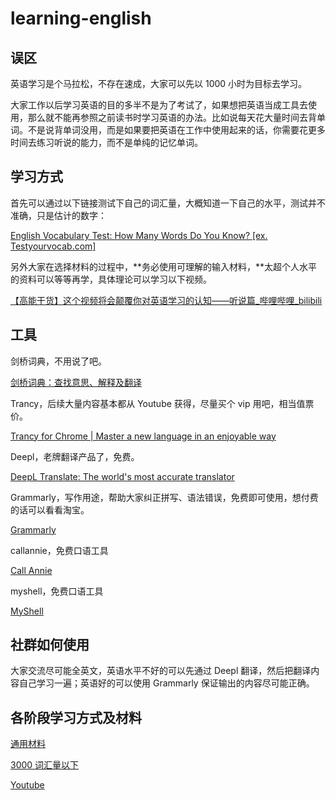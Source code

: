 # learning-english

## 误区

英语学习是个马拉松，不存在速成，大家可以先以 1000 小时为目标去学习。

大家工作以后学习英语的目的多半不是为了考试了，如果想把英语当成工具去使用，那么就不能再参照之前读书时学习英语的办法。比如说每天花大量时间去背单词。不是说背单词没用，而是如果要把英语在工作中使用起来的话，你需要花更多时间去练习听说的能力，而不是单纯的记忆单词。


## 学习方式

首先可以通过以下链接测试下自己的词汇量，大概知道一下自己的水平，测试并不准确，只是估计的数字：

[English Vocabulary Test: How Many Words Do You Know? [ex. Testyourvocab.com]](https://preply.com/en/learn/english/test-your-vocab)

另外大家在选择材料的过程中，**务必使用可理解的输入材料，**太超个人水平的资料可以等等再学，具体理论可以学习以下视频。

[【高能干货】这个视频将会颠覆你对英语学习的认知——听说篇_哔哩哔哩_bilibili](https://www.bilibili.com/video/BV1tf4y1s7NN/?spm_id_from=333.337.search-card.all.click)

## 工具

剑桥词典，不用说了吧。

[剑桥词典：查找意思、解释及翻译](https://dictionary.cambridge.org/zhs/)

Trancy，后续大量内容基本都从 Youtube 获得，尽量买个 vip 用吧，相当值票价。

[Trancy for Chrome | Master a new language in an enjoyable way](https://trancy.org/?referrer=642fb1be657525441d014551)

Deepl，老牌翻译产品了，免费。

[DeepL Translate: The world's most accurate translator](https://www.deepl.com/translator)

Grammarly，写作用途，帮助大家纠正拼写、语法错误，免费即可使用，想付费的话可以看看淘宝。

[Grammarly](https://app.grammarly.com/)

callannie，免费口语工具

[Call Annie](https://callannie.ai/call)

myshell，免费口语工具

[MyShell](https://myshell.ai/)

## 社群如何使用

大家交流尽可能全英文，英语水平不好的可以先通过 Deepl 翻译，然后把翻译内容自己学习一遍；英语好的可以使用 Grammarly 保证输出的内容尽可能正确。

## 各阶段学习方式及材料

[通用材料](https://www.notion.so/44d67a50b5d9407cb6208af7397f9c06?pvs=21)

[3000 词汇量以下](https://www.notion.so/3000-a0a1a7c3a22c4e919e0b26cb931f30be?pvs=21)

[Youtube](https://www.notion.so/Youtube-4ec404580f58404abcade6f1d82af330?pvs=21)